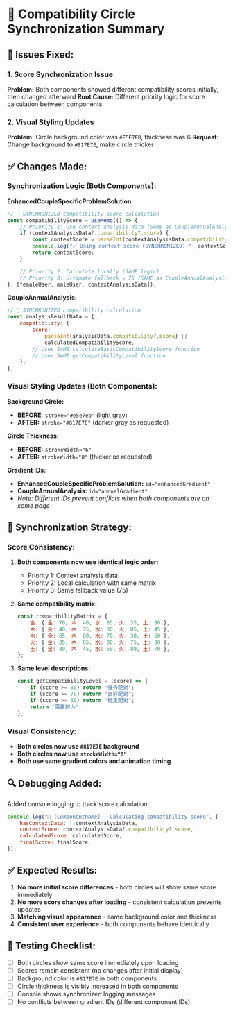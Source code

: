 # 🔄 Compatibility Circle Synchronization Summary

## 🎯 **Issues Fixed:**

### **1. Score Synchronization Issue**

**Problem:** Both components showed different compatibility scores initially, then changed afterward
**Root Cause:** Different priority logic for score calculation between components

### **2. Visual Styling Updates**

**Problem:** Circle background color was `#E5E7EB`, thickness was 6
**Request:** Change background to `#817E7E`, make circle thicker

## ✅ **Changes Made:**

### **Synchronization Logic (Both Components):**

**EnhancedCoupleSpecificProblemSolution:**

```javascript
// 🔄 SYNCHRONIZED compatibility score calculation
const compatibilityScore = useMemo(() => {
	// Priority 1: Use context analysis data (SAME as CoupleAnnualAnalysis)
	if (contextAnalysisData?.compatibility?.score) {
		const contextScore = parseInt(contextAnalysisData.compatibility.score);
		console.log("✅ Using context score (SYNCHRONIZED):", contextScore);
		return contextScore;
	}

	// Priority 2: Calculate locally (SAME logic)
	// Priority 3: Ultimate fallback = 75 (SAME as CoupleAnnualAnalysis)
}, [femaleUser, maleUser, contextAnalysisData]);
```

**CoupleAnnualAnalysis:**

```javascript
// 🔄 SYNCHRONIZED compatibility calculation
const analysisResultData = {
	compatibility: {
		score:
			parseInt(analysisData.compatibility?.score) ||
			calculatedCompatibilityScore,
		// Uses SAME calculateBasicCompatibilityScore function
		// Uses SAME getCompatibilityLevel function
	},
};
```

### **Visual Styling Updates (Both Components):**

**Background Circle:**

- **BEFORE:** `stroke="#e5e7eb"` (light gray)
- **AFTER:** `stroke="#817E7E"` (darker gray as requested)

**Circle Thickness:**

- **BEFORE:** `strokeWidth="6"`
- **AFTER:** `strokeWidth="8"` (thicker as requested)

**Gradient IDs:**

- **EnhancedCoupleSpecificProblemSolution:** `id="enhancedGradient"`
- **CoupleAnnualAnalysis:** `id="annualGradient"`
- _Note: Different IDs prevent conflicts when both components are on same page_

## 🎯 **Synchronization Strategy:**

### **Score Consistency:**

1. **Both components now use identical logic order:**

    - Priority 1: Context analysis data
    - Priority 2: Local calculation with same matrix
    - Priority 3: Same fallback value (75)

2. **Same compatibility matrix:**

    ```javascript
    const compatibilityMatrix = {
    	金: { 金: 70, 木: 40, 水: 85, 火: 35, 土: 80 },
    	木: { 金: 40, 木: 75, 水: 80, 火: 85, 土: 45 },
    	水: { 金: 85, 木: 80, 水: 70, 火: 30, 土: 50 },
    	火: { 金: 35, 木: 85, 水: 30, 火: 75, 土: 80 },
    	土: { 金: 80, 木: 45, 水: 50, 火: 80, 土: 70 },
    };
    ```

3. **Same level descriptions:**
    ```javascript
    const getCompatibilityLevel = (score) => {
    	if (score >= 80) return "優秀配對";
    	if (score >= 70) return "良好配對";
    	if (score >= 60) return "穩定配對";
    	return "需要努力";
    };
    ```

### **Visual Consistency:**

- **Both circles now use `#817E7E` background**
- **Both circles now use `strokeWidth="8"`**
- **Both use same gradient colors and animation timing**

## 🔍 **Debugging Added:**

Added console logging to track score calculation:

```javascript
console.log("🔄 [ComponentName] - Calculating compatibility score", {
	hasContextData: !!contextAnalysisData,
	contextScore: contextAnalysisData?.compatibility?.score,
	calculatedScore: calculatedScore,
	finalScore: finalScore,
});
```

## ✅ **Expected Results:**

1. **No more initial score differences** - both circles will show same score immediately
2. **No more score changes after loading** - consistent calculation prevents updates
3. **Matching visual appearance** - same background color and thickness
4. **Consistent user experience** - both components behave identically

## 🧪 **Testing Checklist:**

- [ ] Both circles show same score immediately upon loading
- [ ] Scores remain consistent (no changes after initial display)
- [ ] Background color is `#817E7E` in both components
- [ ] Circle thickness is visibly increased in both components
- [ ] Console shows synchronized logging messages
- [ ] No conflicts between gradient IDs (different component IDs)
